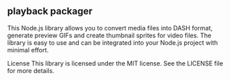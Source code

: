 ## playback packager

This Node.js library allows you to convert media files into DASH format, generate preview GIFs and create thumbnail sprites for video files. The library is easy to use and can be integrated into your Node.js project with minimal effort.

License
This library is licensed under the MIT license. See the LICENSE file for more details.
